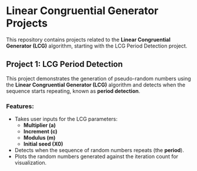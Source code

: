 # Linear Congruential Generator Projects

This repository contains projects related to the **Linear Congruential Generator (LCG)** algorithm, starting with the LCG Period Detection project.

## Project 1: LCG Period Detection

This project demonstrates the generation of pseudo-random numbers using the **Linear Congruential Generator (LCG)** algorithm and detects when the sequence starts repeating, known as **period detection**.

### Features:
- Takes user inputs for the LCG parameters: 
  - **Multiplier (a)**
  - **Increment (c)**
  - **Modulus (m)**
  - **Initial seed (X0)**
- Detects when the sequence of random numbers repeats (the **period**).
- Plots the random numbers generated against the iteration count for visualization.
